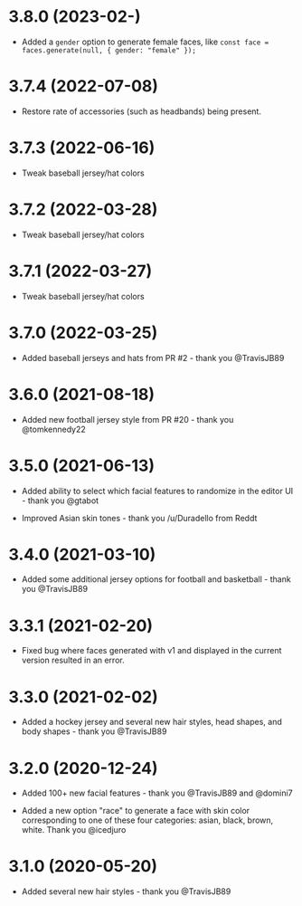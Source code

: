 # 3.8.0 (2023-02-)

- Added a `gender` option to generate female faces, like `const face = faces.generate(null, { gender: "female" });`

# 3.7.4 (2022-07-08)

- Restore rate of accessories (such as headbands) being present.

# 3.7.3 (2022-06-16)

- Tweak baseball jersey/hat colors

# 3.7.2 (2022-03-28)

- Tweak baseball jersey/hat colors

# 3.7.1 (2022-03-27)

- Tweak baseball jersey/hat colors

# 3.7.0 (2022-03-25)

- Added baseball jerseys and hats from PR #2 - thank you @TravisJB89

# 3.6.0 (2021-08-18)

- Added new football jersey style from PR #20 - thank you @tomkennedy22

# 3.5.0 (2021-06-13)

- Added ability to select which facial features to randomize in the editor UI - thank you @gtabot

- Improved Asian skin tones - thank you /u/Duradello from Reddt

# 3.4.0 (2021-03-10)

- Added some additional jersey options for football and basketball - thank you @TravisJB89

# 3.3.1 (2021-02-20)

- Fixed bug where faces generated with v1 and displayed in the current version resulted in an error.

# 3.3.0 (2021-02-02)

- Added a hockey jersey and several new hair styles, head shapes, and body shapes - thank you @TravisJB89

# 3.2.0 (2020-12-24)

- Added 100+ new facial features - thank you @TravisJB89 and @domini7

- Added a new option "race" to generate a face with skin color corresponding to one of these four categories: asian, black, brown, white. Thank you @icedjuro

# 3.1.0 (2020-05-20)

- Added several new hair styles - thank you @TravisJB89
